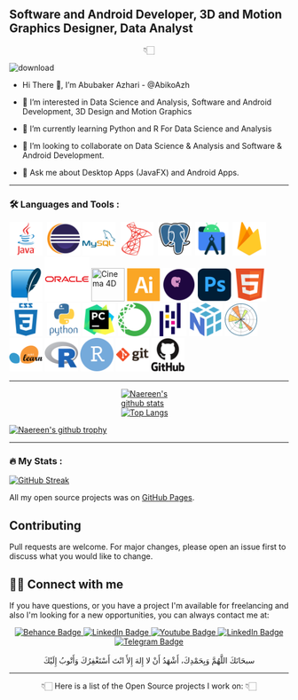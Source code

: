 ## Software and Android Developer, 3D and Motion Graphics Designer, Data Analyst 
<p align="center", font-size:30px>👇🏻</p>

![download](https://github.com/AbikoAzh/AbikoAzh/assets/165510364/da04e799-a686-442a-8768-c4725f3115b8)

- Hi There 👋, I’m Abubaker Azhari - @AbikoAzh
  
- 👀 I’m interested in Data Science and Analysis, Software and Android Development, 3D Design and Motion Graphics
  
- 🌱 I’m currently learning Python and R For Data Science and Analysis
  
- 💞️ I’m looking to collaborate on Data Science & Analysis and Software & Android Development.

- 💬 Ask me about Desktop Apps (JavaFX) and Android Apps.

---

### :hammer_and_wrench: Languages and Tools :
<div>
  <img src="https://github.com/devicons/devicon/blob/master/icons/java/java-original-wordmark.svg" title="Java" alt="Java" width="60" height="60"/>&nbsp;
  <img src="https://github.com/devicons/devicon/blob/master/icons/eclipse/eclipse-original.svg" title="Eclipse" **alt="Eclipse" width="60" height="60"/>
  <img src="https://github.com/devicons/devicon/blob/master/icons/mysql/mysql-original-wordmark.svg" title="MySQL"  alt="MySQL" width="60" height="60"/>&nbsp;
  <img src="https://github.com/devicons/devicon/blob/master/icons/microsoftsqlserver/microsoftsqlserver-plain.svg" title="Microsoft SQL Server"  alt="Microsoft SQL Server" width="60" height="60"/>&nbsp;
  <img src="https://github.com/devicons/devicon/blob/master/icons/postgresql/postgresql-original.svg" title="PostgresSQL"  alt="PostgresSQL" width="60" height="60"/>&nbsp;
  <img src="https://github.com/devicons/devicon/blob/master/icons/androidstudio/androidstudio-original.svg" title="Android Studio" alt="Android Studio" width="60" height="60"/>&nbsp;
  <img src="https://github.com/devicons/devicon/blob/master/icons/firebase/firebase-original.svg" title="Firebase" alt="Firebase" width="60" height="60"/>&nbsp;
  <img src="https://github.com/devicons/devicon/blob/master/icons/sqlite/sqlite-original.svg" title="SQLITE" **alt="SQLITE" width="60" height="60"/>
  <img src="https://github.com/devicons/devicon/blob/master/icons/oracle/oracle-original.svg" title="Oracle" **alt="Oracle" width="80" height="80"/>
  <img src="https://github.com/AbikoAzh/AbikoAzh/assets/165510364/f00740fb-675d-4dc5-9ccf-5d13033b40b3" title="Cinema 4D" **alt="Cinema 4D" width="60" height="60"/>
  <img src="https://github.com/devicons/devicon/blob/master/icons/illustrator/illustrator-plain.svg" title="Illustrator" **alt="Illustrator" width="60" height="60"/>
  <img src="https://github.com/devicons/devicon/blob/master/icons/aftereffects/aftereffects-original.svg" title="After Effects" **alt="After Effects" width="60" height="60"/>
  <img src="https://github.com/devicons/devicon/blob/master/icons/photoshop/photoshop-original.svg" title="Photoshop" **alt="Photoshop" width="60" height="60"/>
  <img src="https://github.com/devicons/devicon/blob/master/icons/html5/html5-original.svg" title="HTML5" alt="HTML" width="60" height="60"/>&nbsp;
  <img src="https://github.com/devicons/devicon/blob/master/icons/css3/css3-plain-wordmark.svg"  title="CSS3" alt="CSS" width="60" height="60"/>&nbsp;
  <img src="https://github.com/devicons/devicon/blob/master/icons/python/python-original-wordmark.svg" title="Python" **alt="Python" width="60" height="60"/>
  <img src="https://github.com/devicons/devicon/blob/master/icons/pycharm/pycharm-original.svg" title="PyCharm" **alt="PyCharm" width="60" height="60"/>
  <img src="https://github.com/devicons/devicon/blob/master/icons/anaconda/anaconda-original.svg" title="Anaconda" **alt="Anaconda" width="60" height="60"/>
  <img src="https://github.com/devicons/devicon/blob/master/icons/pandas/pandas-original.svg" title="Pandas" **alt="Pandas" width="60" height="60"/>
  <img src="https://github.com/devicons/devicon/blob/master/icons/numpy/numpy-original.svg" title="Numpy" **alt="Numpy" width="60" height="60"/>
  <img src="https://github.com/devicons/devicon/blob/master/icons/matplotlib/matplotlib-original.svg" title="Matplotlib" **alt="Matplotlib" width="60" height="60"/>
  <img src="https://github.com/devicons/devicon/blob/master/icons/scikitlearn/scikitlearn-original.svg" title="Scikitlearn" **alt="Scikitlearn" width="60" height="60"/>
  <img src="https://github.com/devicons/devicon/blob/master/icons/r/r-original.svg" title="R" **alt="R" width="60" height="60"/>
  <img src="https://github.com/devicons/devicon/blob/master/icons/rstudio/rstudio-original.svg" title="RStudio" **alt="RStudio" width="60" height="60"/>
  <img src="https://github.com/devicons/devicon/blob/master/icons/git/git-original-wordmark.svg" title="Git" **alt="Git" width="60" height="60"/>
  <img src="https://github.com/devicons/devicon/blob/master/icons/github/github-original-wordmark.svg" title="Github" **alt="Github" width="60" height="60"/>
</div>

---

<div style="width:20%; margin: auto; align="center">

[![Naereen's github stats](https://github-readme-stats.vercel.app/api?username=AbikoAzh&theme=blue-green)](https://github.com/anuraghazra/github-readme-stats)                         [![Top Langs](https://github-readme-stats.vercel.app/api/top-langs/?username=AbikoAzh&layout=compact&theme=vision-friendly-dark)](https://github.com/anuraghazra/github-readme-stats)

</div>

[![Naereen's github trophy](https://github-profile-trophy.vercel.app/?username=AbikoAzh&row=1)](https://github.com/ryo-ma/github-profile-trophy)

---

### :fire: My Stats :
[![GitHub Streak](http://github-readme-streak-stats.herokuapp.com?user=AbikoAzh&theme=dark&background=000000)](https://git.io/streak-stats)

All my open source projects was on [GitHub Pages](https://github.com/AbikoAzh?tab=repositories).

## Contributing

Pull requests are welcome. For major changes, please open an issue first
to discuss what you would like to change.

## 🙋‍♂️ Connect with me 
If you have questions, or you have a project I'm available for freelancing and also I'm looking for a new opportunities, you can always contact me at:
<div id="badges" align="center">
  <a href="https://www.behance.net/AbikoAzh">
    <img src="https://img.shields.io/badge/Behance-blue?style=for-the-badge&logo=github&logoColor=white" alt="Behance Badge"/>
  </a>
  <a href="mailto:abikoazh@hotmail.com">
    <img src="https://img.shields.io/badge/Microsoft_Outlook-0078D4?style=for-the-badge&logo=microsoft-outlook&logoColor=white" alt="LinkedIn Badge"/>
  </a> 
  <a href="https://www.youtube.com/">
    <img src="https://img.shields.io/badge/YouTube-red?style=for-the-badge&logo=youtube&logoColor=white" alt="Youtube Badge"/>
  </a>
  <a href="https://www.linkedin.com/in/AbikoAzh">
    <img src="https://img.shields.io/badge/LinkedIn-blue?style=for-the-badge&logo=linkedin&logoColor=white" alt="LinkedIn Badge"/>
  </a>  
  <a href="https://t.me/abikoazh">
    <img src="https://img.shields.io/badge/Telegram-blue?style=for-the-badge&logo=github&logoColor=white" alt="Telegram Badge"/>
  </a>
  
</div>
<div align="center">
<img src="https://komarev.com/ghpvc/?username=AbikoAzh&style=flat-square&color=blue" alt="" />
</div>
<div align="center">
    سبحَانَكَ اللَّهُمَّ وَبِحَمْدِكَ، أَشْهَدُ أَنْ لا إِلهَ إِلأَ انْتَ أَسْتَغْفِرُكَ وَأَتْوبُ إِلَيْكَ
</div>

------
<div align="center">
👇🏻 Here is a list of the Open Source projects I work on: 👇🏻
</div>


<!---
AbikoAzh/AbikoAzh is a ✨ special ✨ repository because its `README.md` (this file) appears on your GitHub profile.
You can click the Preview link to take a look at your changes.
--->
